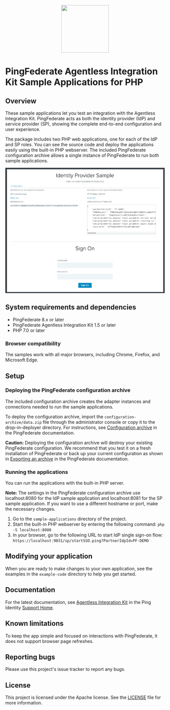 <p align="center">
    <img src="https://assets.pingone.com/ux/end-user/0.14.0/images/ping-logo.svg" height="150" width="150" />
</p>

# PingFederate Agentless Integration Kit Sample Applications for PHP

## Overview

These sample applications let you test an integration with the Agentless Integration Kit. PingFederate acts as both the identity provider (IdP) and service provider (SP), showing the complete end-to-end configuration and user experience.

The package includes two PHP web applications, one for each of the IdP and SP roles. You can see the source code and deploy the applications easily using the built-in PHP webserver.
The included PingFederate configuration archive allows a single instance of PingFederate to run both sample applications.

<p align="center">
    <img src="/images/example.gif"/>
</p>

## System requirements and dependencies

* PingFederate 8.x or later
* PingFederate Agentless Integration Kit 1.5 or later
* PHP 7.0 or later

### Browser compatibility

The samples work with all major browsers, including Chrome, Firefox, and Microsoft Edge.

## Setup

### Deploying the PingFederate configuration archive
The included configuration archive creates the adapter instances and connections needed to run the sample applications.

To deploy the configuration archive, import the `configuration-archive/data.zip` file through the administrator console or copy it to the drop-in-deployer directory. For instructions, see [Configuration archive](https://docs.pingidentity.com/csh?Product=pf-latest&topicname=oor1564002974031.html) in the PingFederate documentation.

**Caution:** Deploying the configuration archive will destroy your existing PingFederate configuration. We recommend that you test it on a fresh installation of PingFederate or back up your current configuration as shown in [Exporting an archive](https://docs.pingidentity.com/csh?Product=pf-latest&topicname=amd1564002974196.html) in the PingFederate documentation.

### Running the applications
You can run the applications with the built-in PHP server.

**Note:** The settings in the PingFederate configuration archive use localhost:8080 for the IdP sample application and localhost:8081
for the SP sample application. If you want to use a different hostname or port, make the necessary changes.

1. Go to the `sample-applications` directory of the project.
2. Start the built-in PHP webserver by entering the following command:
```php -S localhost:8080```
3. In your browser, go to the following URL to start IdP single sign-on flow:
```https://localhost:9031/sp/startSSO.ping?PartnerIdpId=PF-DEMO```

## Modifying your application
When you are ready to make changes to your own application, see the examples in the `example-code` directory to help you get started.

## Documentation

For the latest documentation, see [Agentless Integration Kit](https://docs.pingidentity.com/bundle/integrations/page/ygj1563994984859.html) in the Ping Identity [Support Home](https://support.pingidentity.com/s/).

## Known limitations

To keep the app simple and focused on interactions with PingFederate, it does not support browser page refreshes.

## Reporting bugs

Please use this project's issue tracker to report any bugs.

## License

This project is licensed under the Apache license. See the [LICENSE](LICENSE) file for more information.
